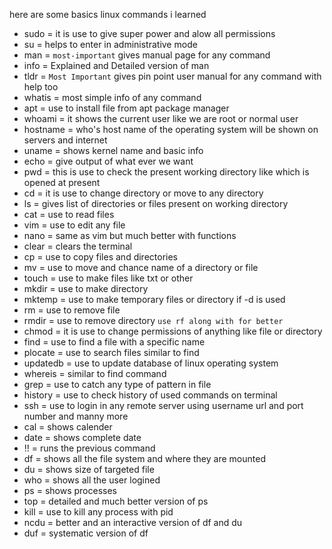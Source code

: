 here are some basics linux commands i learned 
- sudo = it is use to give super power and alow all permissions 
- su = helps to enter in administrative mode 
- man = `most-important` gives manual page for any command 
- info = Explained and Detailed version of man
- tldr = `Most Important` gives pin point user manual for any command with help too 
- whatis = most simple info of any command 
- apt = use to install file from apt package manager
- whoami = it shows the current user like we are root or normal user 
- hostname = who's host name of the operating system will be shown on servers and internet
- uname = shows kernel name and basic info
- echo = give output of what ever we want
- pwd = this is use to check the present working directory like which is opened at present
- cd = it is use to change directory or move to any directory 
- ls = gives list of directories or files present on working directory 
- cat = use to read files 
- vim = use to edit any file  
- nano = same as vim but much better with functions  
- clear = clears the terminal
- cp = use to copy files and directories  
- mv = use to move and chance name of a directory or file  
- touch = use to make files like txt or other 
- mkdir = use to make directory 
- mktemp = use to make temporary files or directory if -d is used 
- rm = use to remove file 
- rmdir = use to remove directory `use rf along with for better`
- chmod = it is use to change permissions of anything like file or directory
- find = use to find a file with a specific name 
- plocate = use to search files similar to find
- updatedb = use to update database of linux operating system 
- whereis = similar to find command 
- grep = use to catch any type of pattern in file 
- history = use to check history of used commands on terminal 
- ssh = use to login in any remote server using username url and port number and manny more
- cal = shows calender 
- date = shows complete date 
- !! = runs the previous command 
- df = shows all the file system and where they are mounted 
- du = shows size of targeted file
- who = shows all the user logined
- ps = shows processes 
- top = detailed and much better version of ps 
- kill = use to kill any process with pid
- ncdu = better and an interactive version of df and du 
- duf = systematic version of df



